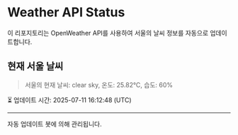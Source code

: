 
# Weather API Status

이 리포지토리는 OpenWeather API를 사용하여 서울의 날씨 정보를 자동으로 업데이트합니다.

## 현재 서울 날씨
> 서울의 현재 날씨: clear sky, 온도: 25.82°C, 습도: 60%

⏳ 업데이트 시간: 2025-07-11 16:12:48 (UTC)

---
자동 업데이트 봇에 의해 관리됩니다.
